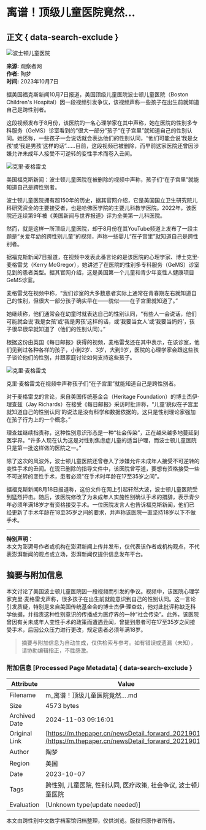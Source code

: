 # 离谱！顶级儿童医院竟然…

## 正文 { data-search-exclude }


![波士顿儿童医院](https://image.thepaper.cn/publish/interaction/image/4/528/321.jpg)

**来源:** 观察者网  
**作者:** 陶梦  
**时间:** 2023年10月7日  

据美国福克斯新闻10月7日报道，美国顶级儿童医院波士顿儿童医院（Boston Children's Hospital）因一段视频引发争议，该视频声称一些孩子在出生前就知道自己是跨性别者。

这段视频发布于8月份，该医院的一名心理学家在其中声称，她在医院的性别多专科服务（GeMS）诊室看到的“很大一部分”孩子“在子宫里”就知道自己的性别认同。她还称，一些孩子一会说话就会表达他们的性别认同，“他们可能会说‘我是女孩’或‘我是男孩’这样的话”……目前，这段视频已被删除，而早前这家医院还曾因涉嫌允许未成年人接受不可逆转的变性手术而卷入丑闻。

![克里·麦格雷戈](https://imagepphcloud.thepaper.cn/pph/image/219/641/466.jpg)

美国福克斯新闻：波士顿儿童医院在被删除的视频中声称，孩子们“在子宫里”就能知道自己是跨性别者。

波士顿儿童医院拥有超150年的历史，据其官网介绍，它是美国国立卫生研究院儿科研究资金的主要接受者，也是哈佛医学院的主要儿科教学医院。2022年，该医院还连续第9年被《美国新闻与世界报道》评为全美第一儿科医院。

然而，就是这样一所顶级儿童医院，却于8月份在其YouTube频道上发布了一段主题是“关爱年幼的跨性别儿童”的视频，声称一些婴儿“在子宫里”就知道自己是跨性别者。

据福克斯新闻7日报道，在视频中发表此番言论的是该医院的心理学家、博士克里·麦格雷戈（Kerry McGregor），她讲述了在医院的性别多专科服务（GeMS）诊室见到的患者类型。据其官网介绍，这是美国第一个儿童和青少年变性人健康项目GeMS诊室。

麦格雷戈在视频中称，“我们诊室的大多数患者实际上通常在青春期左右就知道自己的性别，但很大一部分孩子确实早在——貌似——在子宫里就知道了。”

她继续称，他们通常会在幼童时就表达自己的性别认同，“有些人一会说话，他们可能就会说‘我是女孩’或‘我是男孩’这样的话，或‘我要当女人’或‘我要当妈妈’，孩子很早很早就知道了（他们的性别认同）。”

根据这份由英国《每日邮报》获得的视频，麦格雷戈还在其中表示，在该诊室，他们见到过各种各样的孩子，小到2岁、3岁，大到9岁，医院的心理学家会跟这些孩子谈论他们的性别，并跟家庭讨论如何支持这些孩子。

![克里·麦格雷戈](https://imagepphcloud.thepaper.cn/pph/image/219/641/468.jpg)

克里·麦格雷戈在视频中声称孩子们“在子宫里”就能知道自己是跨性别者。

对于麦格雷戈的言论，来自美国传统基金会（Heritage Foundation）的博士杰伊·理查兹（Jay Richards）在接受《每日邮报》采访时批评称，“儿童‘貌似在子宫里就知道自己的性别认同’的说法是没有科学和数据依据的。这只是性别理论家强加在孩子行为上的一个概念。”

理查兹继续指责称，这种性别意识形态是一种“社会传染”，正在越来越多地蔓延到医学界。“许多人现在认为这是对性别焦虑症儿童的适当护理，而波士顿儿童医院只是第一批这样做的医院之一。”

除了这次的风波外，波士顿儿童医院还曾卷入了涉嫌允许未成年人接受不可逆转的变性手术的丑闻。在现已删除的指导文件中，该医院曾写道，要想有资格接受一些不可逆转的变性手术，患者必须“在手术时年龄在17至35岁之间”。

据福克斯新闻8月18日报道称，这份文件在网上引起轩然大波，波士顿儿童医院受到猛烈抨击。随后，该医院修改了为未成年人实施性别确认手术的措辞，表示青少年必须年满18岁才有资格接受手术。一位医院发言人也告诉福克斯新闻，他们已经更新了手术年龄在18至35岁之间的要求，并声称该医院一直坚持18岁以下不做手术。

---

**特别声明：**  
本文为澎湃号作者或机构在澎湃新闻上传并发布，仅代表该作者或机构观点，不代表澎湃新闻的观点或立场，澎湃新闻仅提供信息发布平台。

## 摘要与附加信息

<!-- tcd_abstract -->
本文讨论了美国波士顿儿童医院因一段视频而引发的争议。视频中，该医院心理学家克里·麦格雷戈声称，很多孩子在出生前就能意识到自己的性别认同。这一言论引发质疑，特别是来自美国传统基金会的博士杰伊·理查兹，他对此批评称缺乏科学依据，并指责这种性别意识的传播成为医疗界的一种“社会传染”。此外，该医院曾因有关未成年人变性手术的政策而遭遇丑闻，曾提到患者可在17至35岁之间接受手术，后因公众压力进行更改，规定患者必须年满18岁。
<!-- tcd_abstract_end -->

> 摘要与附加信息为自动生成，仅供检索与参考。如有错误或遗漏（未知），请协助编辑指正，不胜感激。

### 附加信息 [Processed Page Metadata] { data-search-exclude }

| Attribute       | Value                                  |
|-----------------|----------------------------------------|
| Filename        | m_离谱！顶级儿童医院竟然….md                             |
| Size            | 4573 bytes                           |
| Archived Date   | 2024-11-03 09:16:01                             |
| Original Link   | [https://m.thepaper.cn/newsDetail_forward_20219011](https://m.thepaper.cn/newsDetail_forward_20219011)                       |
| Author          | 陶梦                               |
| Region          | 美国                               |
| Date            | 2023-10-07                                 |
| Tags            | 跨性别, 儿童医院, 性别认同, 医疗政策, 社会争议, 波士顿儿童医院                                 |
| Evaluation            | [Unknown type(update needed)]                                 |
<!-- tcd_table_end -->

本文由跨性别中文数字档案馆归档整理，仅供浏览。版权归原作者所有。
